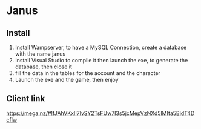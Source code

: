 # Janus


## Install

1) Install Wampserver, to have a MySQL Connection, create a database with the name janus
2) Install Visual Studio to compile it then launch the exe, to generate the database, then close it
3) fill the data in the tables for the account and the character
4) Launch the exe and the game, then enjoy


## Client link
https://mega.nz/#!fJAhVKxI!7lvSY2TsFUw7I3s5jcMepVzNXd5lMIta5BidT4Dcflw
